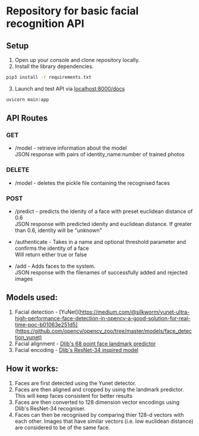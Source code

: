 # Repository for basic facial recognition API

## Setup

1. Open up your console and clone repository locally.
2. Install the library dependencies.
```sh
pip3 install -r requirements.txt
```
3. Launch and test API via [localhost:8000/docs](localhost:8000/docs)
```sh
uvicorn main:app
```

## API Routes

### GET
- /model - retrieve information about the model
<br>JSON response with pairs of identity_name:number of trained photos


### DELETE

- /model - deletes the pickle file containing the recognised faces

### POST

- /predict - predicts the idenity of a face with preset euclidean distance of 0.6
<br>JSON response with predicted idenity and euclidean distance. If greater than 0.6, identity will be "unknown"

- /authenticate - Takes in a name and optional threshold parameter and confirms the identity of a face
<br>Will return either true or false

- /add - Adds faces to the system. 
<br>JSON response with the filenames of successfully added and rejected images

## Models used:
1. Facial detection - [YuNet](https://medium.com/@silkworm/yunet-ultra-high-performance-face-detection-in-opencv-a-good-solution-for-real-time-poc-b01063e251d5](https://github.com/opencv/opencv_zoo/tree/master/models/face_detection_yunet)
2. Facial alignment - [Dlib's 68 point face landmark predictor](http://dlib.net/face_landmark_detection.py.html)
3. Facial encoding - [Dlib's ResNet-34 inspired model](https://paperswithcode.com/paper/dlib-ml-a-machine-learning-toolkit)

## How it works:

1. Faces are first detected using the Yunet detector.
2. Faces are then aligned and cropped by using the landmark predictor. This will keep faces consistent for better results
3. Faces are then converted to 128 dimension vector encodings using Dlib's ResNet-34 recogniser.
4. Faces can then be recognised by comparing thier 128-d vectors with each other. Images that have similar vectors (i.e. low euclidean distance) are considered to be of the same face.
